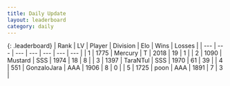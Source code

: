 ```yaml
---
title: Daily Update
layout: leaderboard
category: daily
---
```


{: .leaderboard}
| Rank | LV | Player | Division | Elo | Wins | Losses |
| --- | --- | --- | --- | --- | --- | --- |
| <span data-change="7">1</span> | 1775 | <span title="ID: 692745">Mercury</span> | T | <span data-change="193">2018</span> | <span data-change="13">19</span> | <span data-change="1">1</span> |
| <span data-change="5">2</span> | 1090 | <span title="ID: 611082">Mustard</span> | SSS | <span data-change="144">1974</span> | <span data-change="12">18</span> | <span data-change="4">8</span> |
| <span data-change="35">3</span> | 1397 | <span title="ID: 285323">TaraNTul</span> | SSS | <span data-change="230">1970</span> | <span data-change="48">61</span> | <span data-change="26">39</span> |
| <span data-change="-3">4</span> | 551 | <span title="ID: 650626">GonzaloJara</span> | AAA | <span data-change="16">1906</span> | <span data-change="1">8</span> | <span data-change="0">0</span> |
| <span data-change="-1">5</span> | 1725 | <span title="ID: 540690">poon</span> | AAA | <span data-change="28">1891</span> | <span data-change="2">7</span> | <span data-change="1">3</span> |